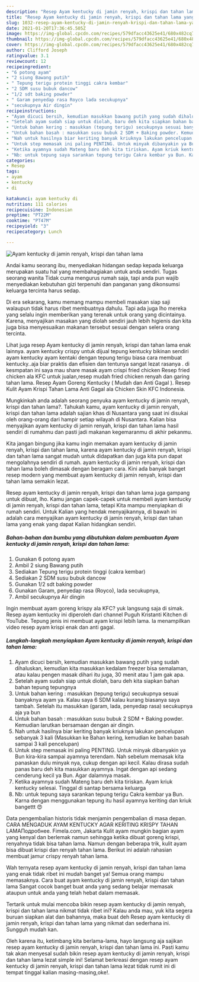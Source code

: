 ```yaml
---
description: "Resep Ayam kentucky di jamin renyah, krispi dan tahan lama yang nikmat dan Mudah Dibuat"
title: "Resep Ayam kentucky di jamin renyah, krispi dan tahan lama yang nikmat dan Mudah Dibuat"
slug: 1032-resep-ayam-kentucky-di-jamin-renyah-krispi-dan-tahan-lama-yang-nikmat-dan-mudah-dibuat
date: 2021-01-20T17:36:45.505Z
image: https://img-global.cpcdn.com/recipes/579dfacc43625e41/680x482cq70/ayam-kentucky-di-jamin-renyah-krispi-dan-tahan-lama-foto-resep-utama.jpg
thumbnail: https://img-global.cpcdn.com/recipes/579dfacc43625e41/680x482cq70/ayam-kentucky-di-jamin-renyah-krispi-dan-tahan-lama-foto-resep-utama.jpg
cover: https://img-global.cpcdn.com/recipes/579dfacc43625e41/680x482cq70/ayam-kentucky-di-jamin-renyah-krispi-dan-tahan-lama-foto-resep-utama.jpg
author: Clifford Joseph
ratingvalue: 3.1
reviewcount: 12
recipeingredient:
- "6 potong ayam"
- "2 siung Bawang putih"
- " Tepung terigu protein tinggi cakra kembar"
- "2 SDM susu bubuk dancow"
- "1/2 sdt baking powder"
- " Garam penyedap rasa Royco lada secukupnya"
- "secukupnya Air dingin"
recipeinstructions:
- "Ayam dicuci bersih, kemudian masukkan bawang putih yang sudah dihaluskan, kemudian kita masukkan kedalam freezer bisa semalaman, atau kalau pengen masak dihari itu juga, 30 menit atau 1 jam gak apa."
- "Setelah ayam sudah siap untuk diolah, baru deh kita siapkan bahan bahan tepung tepungnya"
- "Untuk bahan kering : masukkan (tepung terigu) secukupnya sesuai banyaknya ayam ya. Kalau saya 6 SDM kalau kurang biasanya saya tambah. Setelah itu masukkan (garam, lada, penyedap rasa) secukupnya aja ya bun"
- "Untuk bahan basah : masukkan susu bubuk 2 SDM + Baking powder. Kemudian larutkan bersamaan dengan air dingin."
- "Nah untuk hasilnya biar keriting banyak kriuknya lakukan pencelupan sebanyak 3 kali (Masukkan ke Bahan kering, kemudian ke bahan basah sampai 3 kali pencelupan)"
- "Untuk step memasak ini paling PENTING. Untuk minyak dibanyakin ya Bun kira-kira sampai ayamnya terendam. Nah sebelum memasak kita panaskan dulu minyak nya, cukup dengan api kecil. Kalau dirasa sudah panas baru deh kita masukkan ayamnya. Ingat dengan api sedang cenderung kecil ya Bun. Agar dalamnya masak."
- "Ketika ayamnya sudah Mateng baru deh kita tiriskan. Ayam kriuk kentucky selesai. Tinggal di santap bersama keluarga"
- "Nb: untuk tepung saya sarankan tepung terigu Cakra kembar ya Bun. Karna dengan menggunakan tepung itu hasil ayamnya keriting dan kriuk bangettt 😍"
categories:
- Resep
tags:
- ayam
- kentucky
- di

katakunci: ayam kentucky di 
nutrition: 111 calories
recipecuisine: Indonesian
preptime: "PT22M"
cooktime: "PT47M"
recipeyield: "3"
recipecategory: Lunch

---
```



![Ayam kentucky di jamin renyah, krispi dan tahan lama](https://img-global.cpcdn.com/recipes/579dfacc43625e41/680x482cq70/ayam-kentucky-di-jamin-renyah-krispi-dan-tahan-lama-foto-resep-utama.jpg)

Andai kamu seorang ibu, menyediakan hidangan sedap kepada keluarga merupakan suatu hal yang membahagiakan untuk anda sendiri. Tugas seorang  wanita Tidak cuma mengurus rumah saja, tapi anda pun wajib menyediakan kebutuhan gizi terpenuhi dan panganan yang dikonsumsi keluarga tercinta harus sedap.

Di era  sekarang, kamu memang mampu membeli masakan siap saji walaupun tidak harus ribet membuatnya dahulu. Tapi ada juga lho mereka yang selalu ingin memberikan yang terenak untuk orang yang dicintainya. Karena, menyajikan masakan yang diolah sendiri jauh lebih higienis dan kita juga bisa menyesuaikan makanan tersebut sesuai dengan selera orang tercinta. 

Lihat juga resep Ayam kentucky di jamin renyah, krispi dan tahan lama enak lainnya. ayam kentucky crispy untuk dijual tepung kentucky bikinan sendiri ayam kentucky ayam kentaki dengan tepung terigu biasa cara membuat kentucky..aja biar praktis dan efisien dan tentunya sangat lezat rasanya . di kesmpatan ini saya mau share masak ayam crispi fried chicken Resep fried chicken ala KFC untuk jualan,resep mudah fried chicken renyah dan garing tahan lama. Resep Ayam Goreng Kentucky ( Mudah dan Anti Gagal ). Resep Kulit Ayam Krispi Tahan Lama Anti Gagal ala Chicken Skin KFC Indonesia.

Mungkinkah anda adalah seorang penyuka ayam kentucky di jamin renyah, krispi dan tahan lama?. Tahukah kamu, ayam kentucky di jamin renyah, krispi dan tahan lama adalah sajian khas di Nusantara yang saat ini disukai oleh orang-orang dari hampir setiap wilayah di Nusantara. Kalian bisa menyajikan ayam kentucky di jamin renyah, krispi dan tahan lama hasil sendiri di rumahmu dan pasti jadi makanan kegemaranmu di akhir pekanmu.

Kita jangan bingung jika kamu ingin memakan ayam kentucky di jamin renyah, krispi dan tahan lama, karena ayam kentucky di jamin renyah, krispi dan tahan lama sangat mudah untuk didapatkan dan juga kita pun dapat mengolahnya sendiri di rumah. ayam kentucky di jamin renyah, krispi dan tahan lama boleh dimasak dengan beragam cara. Kini ada banyak banget resep modern yang membuat ayam kentucky di jamin renyah, krispi dan tahan lama semakin lezat.

Resep ayam kentucky di jamin renyah, krispi dan tahan lama juga gampang untuk dibuat, lho. Kamu jangan capek-capek untuk membeli ayam kentucky di jamin renyah, krispi dan tahan lama, tetapi Kita mampu menyiapkan di rumah sendiri. Untuk Kalian yang hendak menyajikannya, di bawah ini adalah cara menyajikan ayam kentucky di jamin renyah, krispi dan tahan lama yang enak yang dapat Kalian hidangkan sendiri.

<!--inarticleads1-->

##### Bahan-bahan dan bumbu yang dibutuhkan dalam pembuatan Ayam kentucky di jamin renyah, krispi dan tahan lama:

1. Gunakan 6 potong ayam
1. Ambil 2 siung Bawang putih
1. Sediakan  Tepung terigu protein tinggi (cakra kembar)
1. Sediakan 2 SDM susu bubuk dancow
1. Gunakan 1/2 sdt baking powder
1. Gunakan  Garam, penyedap rasa (Royco), lada secukupnya,
1. Ambil secukupnya Air dingin


Ingin membuat ayam goreng krispy ala KFC? yuk langsung saja di simak. Resep ayam kentucky ini diperoleh dari channel Puguh Kristanti Kitchen di YouTube. Tepung jenis ini membuat ayam krispi lebih lama. Ia menampilkan video resep ayam krispi enak dan anti gagal. 

<!--inarticleads2-->

##### Langkah-langkah menyiapkan Ayam kentucky di jamin renyah, krispi dan tahan lama:

1. Ayam dicuci bersih, kemudian masukkan bawang putih yang sudah dihaluskan, kemudian kita masukkan kedalam freezer bisa semalaman, atau kalau pengen masak dihari itu juga, 30 menit atau 1 jam gak apa.
1. Setelah ayam sudah siap untuk diolah, baru deh kita siapkan bahan bahan tepung tepungnya
1. Untuk bahan kering : masukkan (tepung terigu) secukupnya sesuai banyaknya ayam ya. Kalau saya 6 SDM kalau kurang biasanya saya tambah. Setelah itu masukkan (garam, lada, penyedap rasa) secukupnya aja ya bun
1. Untuk bahan basah : masukkan susu bubuk 2 SDM + Baking powder. Kemudian larutkan bersamaan dengan air dingin.
1. Nah untuk hasilnya biar keriting banyak kriuknya lakukan pencelupan sebanyak 3 kali (Masukkan ke Bahan kering, kemudian ke bahan basah sampai 3 kali pencelupan)
1. Untuk step memasak ini paling PENTING. Untuk minyak dibanyakin ya Bun kira-kira sampai ayamnya terendam. Nah sebelum memasak kita panaskan dulu minyak nya, cukup dengan api kecil. Kalau dirasa sudah panas baru deh kita masukkan ayamnya. Ingat dengan api sedang cenderung kecil ya Bun. Agar dalamnya masak.
1. Ketika ayamnya sudah Mateng baru deh kita tiriskan. Ayam kriuk kentucky selesai. Tinggal di santap bersama keluarga
1. Nb: untuk tepung saya sarankan tepung terigu Cakra kembar ya Bun. Karna dengan menggunakan tepung itu hasil ayamnya keriting dan kriuk bangettt 😍


Data pengembalian historis tidak menjamin pengembalian di masa depan. CARA MENGADUK AYAM KENTUCKY AGAR KERITING KRISPY TAHAN LAMAПодробнее. Fimela.com, Jakarta Kulit ayam mungkin bagian ayam yang kenyal dan berlemak namun sehingga ketika dibuat goreng krispi, renyahnya tidak bisa tahan lama. Namun dengan beberapa trik, kulit ayam bisa dibuat krispi dan renyah tahan lama. Berikut ini adalah rahasian membuat jamur crispy renyah tahan lama. 

Wah ternyata resep ayam kentucky di jamin renyah, krispi dan tahan lama yang enak tidak ribet ini mudah banget ya! Semua orang mampu memasaknya. Cara buat ayam kentucky di jamin renyah, krispi dan tahan lama Sangat cocok banget buat anda yang sedang belajar memasak ataupun untuk anda yang telah hebat dalam memasak.

Tertarik untuk mulai mencoba bikin resep ayam kentucky di jamin renyah, krispi dan tahan lama nikmat tidak ribet ini? Kalau anda mau, yuk kita segera buruan siapkan alat dan bahannya, maka buat deh Resep ayam kentucky di jamin renyah, krispi dan tahan lama yang nikmat dan sederhana ini. Sungguh mudah kan. 

Oleh karena itu, ketimbang kita berlama-lama, hayo langsung aja sajikan resep ayam kentucky di jamin renyah, krispi dan tahan lama ini. Pasti kamu tak akan menyesal sudah bikin resep ayam kentucky di jamin renyah, krispi dan tahan lama lezat simple ini! Selamat berkreasi dengan resep ayam kentucky di jamin renyah, krispi dan tahan lama lezat tidak rumit ini di tempat tinggal kalian masing-masing,oke!.

